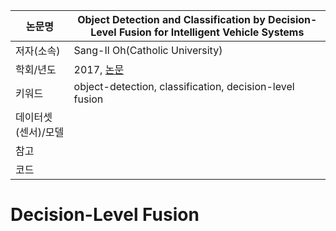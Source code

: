 | 논문명 | Object Detection and Classification by Decision-Level Fusion for Intelligent Vehicle Systems |
| --- | --- |
| 저자\(소속\) | Sang-Il Oh\(Catholic University\) |
| 학회/년도 | 2017, [논문](https://www.ncbi.nlm.nih.gov/pmc/articles/PMC5298778/) |
| 키워드 |  object-detection, classification, decision-level fusion |
| 데이터셋(센서)/모델 |  |
| 참고 |  |
| 코드 |  |

# Decision-Level Fusion

## 




<!--stackedit_data:
eyJoaXN0b3J5IjpbLTM4OTAwOTU5NV19
-->